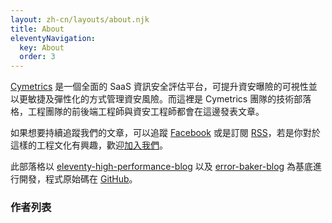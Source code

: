 ```yaml
---
layout: zh-cn/layouts/about.njk
title: About
eleventyNavigation:
  key: About
  order: 3
---
```


[Cymetrics](https://cymetrics.io) 是一個全面的 SaaS 資訊安全評估平台，可提升資安曝險的可視性並以更敏捷及彈性化的方式管理資安風險。而這裡是 Cymetrics 團隊的技術部落格，工程團隊的前後端工程師與資安工程師都會在這邊發表文章。

如果想要持續追蹤我們的文章，可以追蹤 [Facebook](https://www.facebook.com/Cymetrics-100957872049641) 或是訂閱 [RSS](https://tech-blog.cymetrics.io/feed/feed.xml)，若是你對於這樣的工程文化有興趣，歡迎[加入我們](https://www.yourator.co/companies/OneDegree)。

此部落格以 [eleventy-high-performance-blog](https://github.com/google/eleventy-high-performance-blog) 以及 [error-baker-blog](https://github.com/Lidemy/error-baker-blog) 為基底進行開發，程式原始碼在 [GitHub](https://github.com/cymetrics/blog)。

### 作者列表

<!-- 底下交給 layout 來自動渲染 -->


